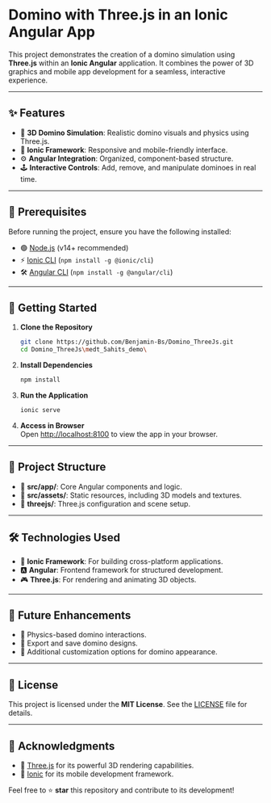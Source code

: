 # Domino with Three.js in an Ionic Angular App

This project demonstrates the creation of a domino simulation using **Three.js** within an **Ionic Angular** application. It combines the power of 3D graphics and mobile app development for a seamless, interactive experience.

---

## ✨ Features

- 🎨 **3D Domino Simulation**: Realistic domino visuals and physics using Three.js.  
- 📱 **Ionic Framework**: Responsive and mobile-friendly interface.  
- ⚙️ **Angular Integration**: Organized, component-based structure.  
- 🕹️ **Interactive Controls**: Add, remove, and manipulate dominoes in real time.  

---

## 🔧 Prerequisites

Before running the project, ensure you have the following installed:  

- 🟢 [Node.js](https://nodejs.org/) (v14+ recommended)  
- ⚡ [Ionic CLI](https://ionicframework.com/docs/cli) (`npm install -g @ionic/cli`)  
- 🛠️ [Angular CLI](https://angular.io/cli) (`npm install -g @angular/cli`)  

---

## 🚀 Getting Started

1. **Clone the Repository**  
   ```bash
   git clone https://github.com/Benjamin-Bs/Domino_ThreeJs.git
   cd Domino_ThreeJs\medt_5ahits_demo\
   ```  

2. **Install Dependencies**  
   ```bash
   npm install
   ```  

3. **Run the Application**  
   ```bash
   ionic serve
   ```  

4. **Access in Browser**  
   Open [http://localhost:8100](http://localhost:8100) to view the app in your browser.

---

## 📂 Project Structure

- 📁 **src/app/**: Core Angular components and logic.  
- 📁 **src/assets/**: Static resources, including 3D models and textures.  
- 🧩 **threejs/**: Three.js configuration and scene setup.  

---

## 🛠️ Technologies Used

- 📱 **Ionic Framework**: For building cross-platform applications.  
- 🅰️ **Angular**: Frontend framework for structured development.  
- 🎮 **Three.js**: For rendering and animating 3D objects.  

---

## 🌟 Future Enhancements

- 🔄 Physics-based domino interactions.  
- 💾 Export and save domino designs.  
- 🎨 Additional customization options for domino appearance.  

---

## 📜 License

This project is licensed under the **MIT License**. See the [LICENSE](LICENSE) file for details.  

---

## 🙏 Acknowledgments

- 🎉 [Three.js](https://threejs.org/) for its powerful 3D rendering capabilities.  
- 📱 [Ionic](https://ionicframework.com/) for its mobile development framework.  

Feel free to ⭐ **star** this repository and contribute to its development!

